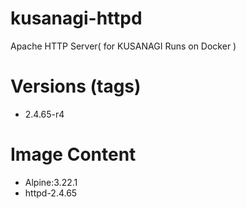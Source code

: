 # kusanagi-httpd

Apache HTTP Server( for KUSANAGI Runs on Docker )

# Versions (tags)

- 2.4.65-r4

# Image Content

- Alpine:3.22.1
- httpd-2.4.65


